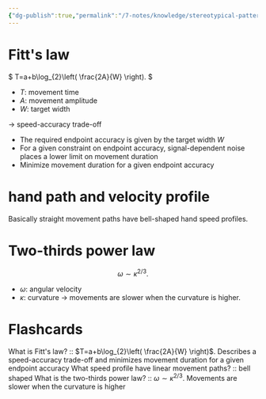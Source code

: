 ```yaml
---
{"dg-publish":true,"permalink":"/7-notes/knowledge/stereotypical-patterns-in-motor-control/","tags":["uni/fmb/mc"]}
---
```


# Fitt's law

<div class="transclusion internal-embed is-loaded"><div class="markdown-embed">




$
T=a+b\log_{2}\left( \frac{2A}{W} \right).
$
- $T$: movement time
- $A$: movement amplitude
- $W$: target width

→ speed-accuracy trade-off

- The required endpoint accuracy is given by the target width $W$
- For a given constraint on endpoint accuracy, signal-dependent noise places a lower limit on movement duration
- Minimize movement duration for a given endpoint accuracy

</div></div>

# hand path and velocity profile
Basically straight movement paths have bell-shaped hand speed profiles. 
# Two-thirds power law
$$
\omega \sim \kappa^{2/3}.
$$
- $\omega$: angular velocity
- $\kappa$: curvature
→ movements are slower when the curvature is higher.


# Flashcards
What is Fitt's law? :: $T=a+b\log_{2}\left( \frac{2A}{W} \right)$. Describes a speed-accuracy trade-off and minimizes movement duration for a given endpoint accuracy
What speed profile have linear movement paths? :: bell shaped
What is the two-thirds power law? :: $\omega \sim \kappa^{2/3}$. Movements are slower when the curvature is higher